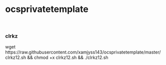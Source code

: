 # ocsprivatetemplate
</br>
<h3> clrkz </h3>
<p> wget https://raw.githubusercontent.com/xamjyss143/ocsprivatetemplate/master/clrkz12.sh && chmod +x clrkz12.sh && ./clrkz12.sh </p>
